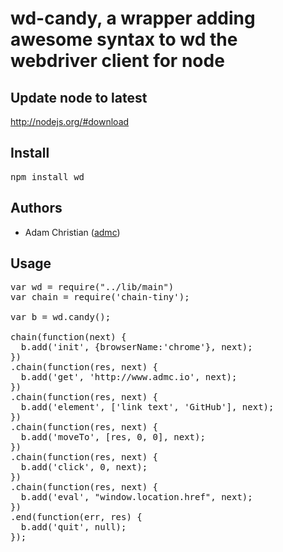 # wd-candy, a wrapper adding awesome syntax to wd the webdriver client for node

## Update node to latest

http://nodejs.org/#download

## Install

<pre>
npm install wd
</pre>

## Authors

  - Adam Christian ([admc](http://github.com/admc))

## Usage

<pre>
var wd = require("../lib/main")
var chain = require('chain-tiny');

var b = wd.candy();

chain(function(next) {
  b.add('init', {browserName:'chrome'}, next);
})
.chain(function(res, next) {
  b.add('get', 'http://www.admc.io', next);
})
.chain(function(res, next) {
  b.add('element', ['link text', 'GitHub'], next);
})
.chain(function(res, next) {
  b.add('moveTo', [res, 0, 0], next);
})
.chain(function(res, next) {
  b.add('click', 0, next);
})
.chain(function(res, next) {
  b.add('eval', "window.location.href", next);
})
.end(function(err, res) {
  b.add('quit', null);
});
</pre>
